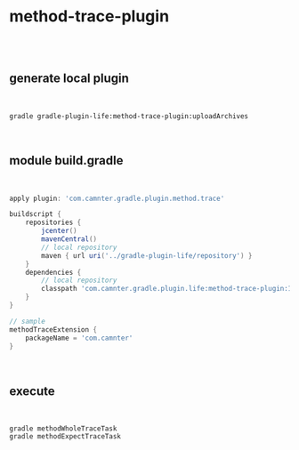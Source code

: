 # method-trace-plugin

<br>
<br>

## generate local plugin
 
<br>
    
```shell
gradle gradle-plugin-life:method-trace-plugin:uploadArchives 
```

<br>

## module build.gradle
 
<br>
    
```gradle
apply plugin: 'com.camnter.gradle.plugin.method.trace'

buildscript {
    repositories {
        jcenter()
        mavenCentral()
        // local repository
        maven { url uri('../gradle-plugin-life/repository') }
    }
    dependencies {
        // local repository
        classpath 'com.camnter.gradle.plugin.life:method-trace-plugin:1.1.1'
    }
}

// sample
methodTraceExtension {
    packageName = 'com.camnter'
}
```

<br>

## execute

<br>
    
```shell
gradle methodWholeTraceTask
gradle methodExpectTraceTask
```

<br>
